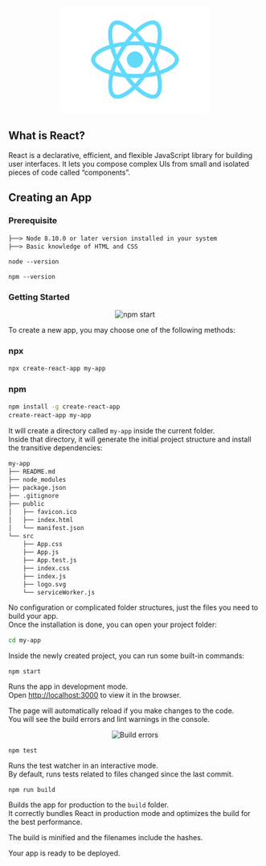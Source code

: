 <p align="center">
    <img src="images/react-icon.png" width="300px"/>
</p>

## What is React?
React is a declarative, efficient, and flexible JavaScript library for building user interfaces. It lets you compose complex UIs from small and isolated pieces of code called “components”.

## Creating an App

### Prerequisite
```
├──> Node 8.10.0 or later version installed in your system
├──> Basic knowledge of HTML and CSS
```

```
node --version
```
```
npm --version
```
### Getting Started
<p align='center'>
<img src='https://cdn.rawgit.com/facebook/create-react-app/27b42ac/screencast.svg' width='900' alt='npm start'>
</p>

To create a new app, you may choose one of the following methods:

### npx

```sh
npx create-react-app my-app
```
### npm

```sh
npm install -g create-react-app
create-react-app my-app
```

It will create a directory called `my-app` inside the current folder.<br>
Inside that directory, it will generate the initial project structure and install the transitive dependencies:

```
my-app
├── README.md
├── node_modules
├── package.json
├── .gitignore
├── public
│   ├── favicon.ico
│   ├── index.html
│   └── manifest.json
└── src
    ├── App.css
    ├── App.js
    ├── App.test.js
    ├── index.css
    ├── index.js
    ├── logo.svg
    └── serviceWorker.js
```

No configuration or complicated folder structures, just the files you need to build your app.<br>
Once the installation is done, you can open your project folder:

```sh
cd my-app
```

Inside the newly created project, you can run some built-in commands:

```
npm start
```

Runs the app in development mode.<br>
Open [http://localhost:3000](http://localhost:3000) to view it in the browser.

The page will automatically reload if you make changes to the code.<br>
You will see the build errors and lint warnings in the console.

<p align='center'>
<img src='https://cdn.rawgit.com/marionebl/create-react-app/9f62826/screencast-error.svg' width='900' alt='Build errors'>
</p>

```
npm test
```

Runs the test watcher in an interactive mode.<br>
By default, runs tests related to files changed since the last commit.


```
npm run build
```

Builds the app for production to the `build` folder.<br>
It correctly bundles React in production mode and optimizes the build for the best performance.

The build is minified and the filenames include the hashes.<br>

Your app is ready to be deployed.